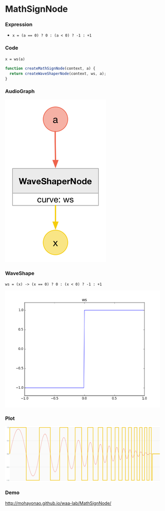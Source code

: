 # MathSignNode

### Expression

- `x = (a == 0) ? 0 : (a < 0) ? -1 : +1`

### Code

`x = ws(a)`

```js
function createMathSignNode(context, a) {
  return createWaveShaperNode(context, ws, a);
}
```

### AudioGraph

![](math-sign-node.png)

### WaveShape

`ws = (x) -> (x == 0) ? 0 : (x < 0) ? -1 : +1`

![](math-sign-wave-shape.png)

### Plot

![](math-sign-node-plot.png)

### Demo

http://mohayonao.github.io/waa-lab/MathSignNode/
